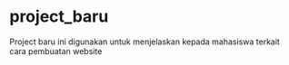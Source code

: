 # project_baru
Project baru ini digunakan untuk menjelaskan kepada mahasiswa terkait cara pembuatan website
